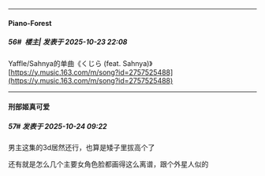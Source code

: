 ﻿
*****

####  Piano-Forest  
##### 56#         楼主| 发表于 2025-10-23 22:08

Yaffle/Sahnya的单曲《くじら (feat. Sahnya)》
[https://y.music.163.com/m/song?id=2757525488](https://y.music.163.com/m/song?id=2757525488)


*****

####  刑部姬真可爱  
##### 57#       发表于 2025-10-24 09:22

男主这集的3d居然还行，也算是矮子里拔高个了

还有就是怎么几个主要女角色脸都画得这么离谱，跟个外星人似的

